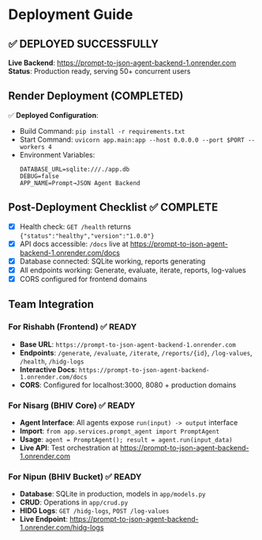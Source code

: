 # Deployment Guide

## ✅ DEPLOYED SUCCESSFULLY

**Live Backend**: https://prompt-to-json-agent-backend-1.onrender.com
**Status**: Production ready, serving 50+ concurrent users

## Render Deployment (COMPLETED)

✅ **Deployed Configuration**:
- Build Command: `pip install -r requirements.txt`
- Start Command: `uvicorn app.main:app --host 0.0.0.0 --port $PORT --workers 4`
- Environment Variables:
  ```
  DATABASE_URL=sqlite:///./app.db
  DEBUG=false
  APP_NAME=Prompt→JSON Agent Backend
  ```

## Post-Deployment Checklist ✅ COMPLETE

- [x] Health check: `GET /health` returns `{"status":"healthy","version":"1.0.0"}`
- [x] API docs accessible: `/docs` live at https://prompt-to-json-agent-backend-1.onrender.com/docs
- [x] Database connected: SQLite working, reports generating
- [x] All endpoints working: Generate, evaluate, iterate, reports, log-values
- [x] CORS configured for frontend domains

## Team Integration

### For Rishabh (Frontend) ✅ READY
- **Base URL**: `https://prompt-to-json-agent-backend-1.onrender.com`
- **Endpoints**: `/generate`, `/evaluate`, `/iterate`, `/reports/{id}`, `/log-values`, `/health`, `/hidg-logs`
- **Interactive Docs**: `https://prompt-to-json-agent-backend-1.onrender.com/docs`
- **CORS**: Configured for localhost:3000, 8080 + production domains

### For Nisarg (BHIV Core) ✅ READY
- **Agent Interface**: All agents expose `run(input) -> output` interface
- **Import**: `from app.services.prompt_agent import PromptAgent`
- **Usage**: `agent = PromptAgent(); result = agent.run(input_data)`
- **Live API**: Test orchestration at https://prompt-to-json-agent-backend-1.onrender.com

### For Nipun (BHIV Bucket) ✅ READY
- **Database**: SQLite in production, models in `app/models.py`
- **CRUD**: Operations in `app/crud.py`
- **HIDG Logs**: `GET /hidg-logs`, `POST /log-values`
- **Live Endpoint**: https://prompt-to-json-agent-backend-1.onrender.com/hidg-logs
